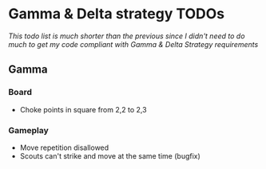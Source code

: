 # Gamma & Delta strategy TODOs
*This todo list is much shorter than the previous since I didn't need to do much to get
my code compliant with Gamma & Delta Strategy requirements*

## Gamma
### Board
* Choke points in square from 2,2 to 2,3

### Gameplay
* Move repetition disallowed
* Scouts can't strike and move at the same time (bugfix)
